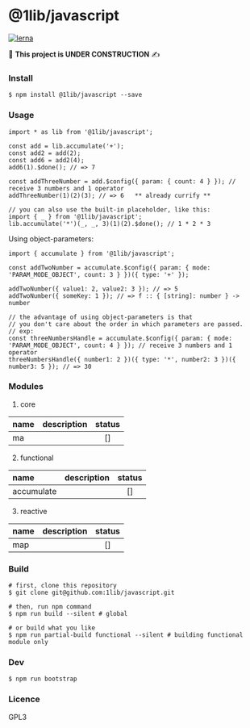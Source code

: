 @1lib/javascript
================

[![lerna](https://img.shields.io/badge/maintained%20with-lerna-cc00ff.svg)](https://lerna.js.org/)

:no_good: **This project is UNDER CONSTRUCTION** :writing_hand:

### Install

```
$ npm install @1lib/javascript --save
```

### Usage

```
import * as lib from '@1lib/javascript';

const add = lib.accumulate('+');
const add2 = add(2);
const add6 = add2(4);
add6(1).$done(); // => 7

const addThreeNumber = add.$config({ param: { count: 4 } }); // receive 3 numbers and 1 operator
addThreeNumber(1)(2)(3); // => 6   ** already currify **

// you can also use the built-in placeholder, like this:
import { _ } from '@1lib/javascript';
lib.accumulate('*')(_, _, 3)(1)(2).$done(); // 1 * 2 * 3

```

Using object-parameters:

```
import { accumulate } from '@1lib/javascript';

const addTwoNumber = accumulate.$config({ param: { mode: 'PARAM_MODE_OBJECT', count: 3 } })({ type: '+' });

addTwoNumber({ value1: 2, value2: 3 }); // => 5
addTwoNumber({ someKey: 1 }); // => f :: { [string]: number } -> number

// the advantage of using object-parameters is that
// you don't care about the order in which parameters are passed.
// exp:
const threeNumbersHandle = accumulate.$config({ param: { mode: 'PARAM_MODE_OBJECT', count: 4 } }); // receive 3 numbers and 1 operator
threeNumbersHandle({ number1: 2 })({ type: '*', number2: 3 })({ number3: 5 }); // => 30

```

### Modules

1. core
   
  | name | description | status |
  | :--- | :---------: | :----: |
  | ma   |             |   []   |

2. functional

  | name       | description | status |
  | :--------- | :---------: | :----: |
  | accumulate |             |   []   |

3. reactive
   
  | name | description | status |
  | :--- | :---------: | :----: |
  | map  |             |   []   |

### Build

```
# first, clone this repository
$ git clone git@github.com:1lib/javascript.git

# then, run npm command
$ npm run build --silent # global

# or build what you like
$ npm run partial-build functional --silent # building functional module only
```

### Dev

```
$ npm run bootstrap
```

### Licence

GPL3<Plug>
